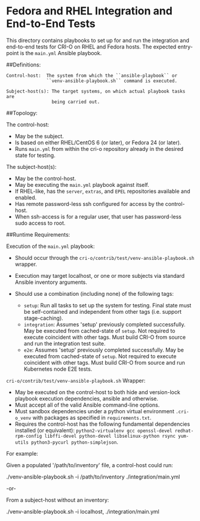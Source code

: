 # Fedora and RHEL Integration and End-to-End Tests

This directory contains playbooks to set up for and run the integration and
end-to-end tests for CRI-O on RHEL and Fedora hosts.  The expected entry-point
is the ``main.yml`` Ansible playbook.

##Definitions:

    Control-host:  The system from which the ``ansible-playbook`` or
                   ``venv-ansible-playbook.sh`` command is executed.

    Subject-host(s): The target systems, on which actual playbook tasks are
                     being carried out.

##Topology:

The control-host:

 - May be the subject.
 - Is based on either RHEL/CentOS 6 (or later), or Fedora 24 (or later).
 - Runs ``main.yml`` from within the cri-o repository already in the
   desired state for testing.

The subject-host(s):

 - May be the control-host.
 - May be executing the ``main.yml`` playbook against itself.
 - If RHEL-like, has the ``server``, ``extras``, and ``EPEL`` repositories available
   and enabled.
 - Has remote password-less ssh configured for access by the control-host.
 - When ssh-access is for a regular user, that user has password-less
   sudo access to root.

##Runtime Requirements:

Execution of the ``main.yml`` playbook:

 - Should occur through the ``cri-o/contrib/test/venv-ansible-playbook.sh`` wrapper.
 - Execution may target localhost, or one or more subjects via standard Ansible
   inventory arguments.
 - Should use a combination (including none) of the following tags:

     - ``setup``: Run all tasks to set up the system for testing. Final state must
                  be self-contained and independent from other tags (i.e. support
                  stage-caching).
     - ``integration``: Assumes 'setup' previously completed successfully.
                        May be executed from cached-state of ``setup``.
                        Not required to execute coincident with other tags.
                        Must build CRI-O from source and run the
                        integration test suite.
     - ``e2e``: Assumes 'setup' previously completed successfully.  May be executed
                from cached-state of ``setup``. Not required to execute coincident with
                other tags.  Must build CRI-O from source and run Kubernetes node
                E2E tests.

``cri-o/contrib/test/venv-ansible-playbook.sh`` Wrapper:

 - May be executed on the control-host to both hide and version-lock playbook
   execution dependencies, ansible and otherwise.
 - Must accept all of the valid Ansible command-line options.
 - Must sandbox dependencies under a python virtual environment ``.cri-o_venv``
   with packages as specified in ``requirements.txt``.
 - Requires the control-host has the following fundamental dependencies installed
   (or equivalent): ``python2-virtualenv gcc openssl-devel
   redhat-rpm-config libffi-devel python-devel libselinux-python rsync
   yum-utils python3-pycurl python-simplejson``.

For example:

Given a populated '/path/to/inventory' file, a control-host could run:

./venv-ansible-playbook.sh -i /path/to/inventory ./integration/main.yml

-or-

From a subject-host without an inventory:

./venv-ansible-playbook.sh -i localhost, ./integration/main.yml
